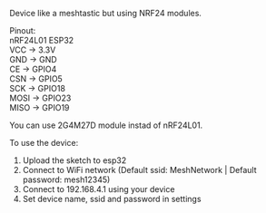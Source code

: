 Device like a meshtastic but using NRF24 modules.

Pinout:</br>
nRF24L01    ESP32 </br>
VCC    ->   3.3V</br>
GND    ->   GND</br>
CE     ->   GPIO4</br>
CSN    ->   GPIO5</br>
SCK    ->   GPIO18</br>
MOSI   ->   GPIO23</br>
MISO   ->   GPIO19</br>

You can use 2G4M27D module instad of nRF24L01.

To use the device:
1. Upload the sketch to esp32
2. Connect to WiFi network (Default ssid: MeshNetwork | Default password: mesh12345)
3. Connect to 192.168.4.1 using your device
4. Set device name, ssid and password in settings
